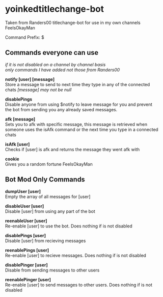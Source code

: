 # yoinkedtitlechange-bot

Taken from Randers00 titlechange-bot for use in my own channels FeelsOkayMan

Command Prefix: $

## Commands everyone can use

*if it is not disabled on a channel by channel basis*<br/>
*only commands I have added not those from Randers00*<br/>

**notify [user] [message]**<br/>
  	Store a message to send to <user> next time they type in any of the connected chats
   	*[message] may not be null*
	

**disablePings**<br/>
	Disable anyone from using $notify to leave message for you and prevent
	the bot from sending you any already saved messages.


**afk [message]**<br/>
	Sets you to afk with specific message, this message is retrieved when someone uses the isAfk command
	or the next time you type in a connected chats
	
	
**isAfk [user]**<br/>
	Checks if [user] is afk and returns the message they went afk with
	
	
**cookie**<br/>
	Gives you a random fortune FeelsOkayMan
	
	

## Bot Mod Only Commands

	
**dumpUser [user]**<br/>
	Empty the array of all messages for [user]
	
	
**disableUser [user]**<br/>
	Disable [user] from using any part of the bot
	
	
**reenableUser [user]**<br/>
	Re-enable [user] to use the bot. Does nothing if <user> is not disabled
	
	
**disablePings [user]**<br/>
	Disable [user] from recieving messages
	
	
**reenablePings [user]**<br/>
	Re-enable [user] to recieve messages. Does nothing if <user> is not disabled
	
	
**disablePinger [user]**<br/>
	Disable <user> from sending messages to other users
	
	
**reenablePinger [user]**<br/>
	Re-enable [user] to send messages to other users. Does nothing if <user> is not disabled
	
